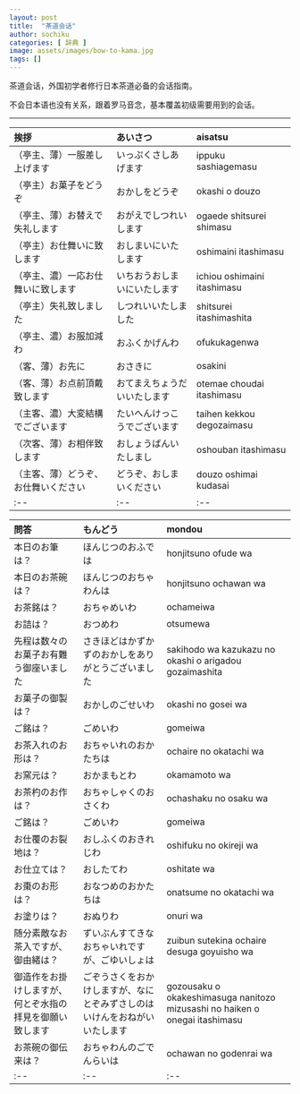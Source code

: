 ```yaml
---
layout: post
title:  "茶道会话"
author: sochiku
categories: [ 辞典 ]
image: assets/images/bow-to-kama.jpg
tags: []
---
```


茶道会话，外国初学者修行日本茶道必备的会话指南。

不会日本语也没有关系，跟着罗马音念，基本覆盖初级需要用到的会话。

----

| 挨拶 | あいさつ | aisatsu |
|:--|:--|:--|
| （亭主、薄）一服差し上げます | いっぷくさしあげます | ippuku sashiagemasu |
| （亭主）お菓子をどうぞ | おかしをどうぞ | okashi o douzo |
| （亭主、薄）お替えで失礼します | おがえでしつれいします | ogaede shitsurei shimasu |
| （亭主）お仕舞いに致します | おしまいにいたします | oshimaini itashimasu |
| （亭主、濃）一応お仕舞いに致します  | いちおうおしまいにいたします  | ichiou oshimaini itashimasu  |
| （亭主）失礼致しました | しつれいいたしました | shitsurei itashimashita |
| （亭主、濃）お服加減わ | おふくかげんわ | ofukukagenwa |
| （客、薄）お先に | おさきに | osakini |
| （客、薄）お点前頂戴致します | おてまえちょうだいいたします | otemae choudai itashimasu |
| （主客、濃）大変結構でございます | たいへんけっこうでございます | taihen kekkou degozaimasu |
| （次客、薄）お相伴致します | おしょうばんいたしまし | oshouban itashimasu |
| （主客、薄）どうぞ、お仕舞いください | どうぞ、おしまいください | douzo oshimai kudasai |
|:--|:--|:--|


| 問答 | もんどう | mondou |
|:--|:--|:--|
| 本日のお筆は？ | ほんじつのおふでは | honjitsuno ofude wa |
| 本日のお茶碗は？ | ほんじつのおちゃわんは | honjitsuno ochawan wa |
| お茶銘は？ | おちゃめいわ | ochameiwa |
| お詰は？ | おつめわ | otsumewa |
| 先程は数々のお菓子お有難う御座いました  | さきほどはかずかずのおかしをありがとうございました  | sakihodo wa kazukazu no okashi o arigadou gozaimashita  |
| お菓子の御製は？ | おかしのごせいわ | okashi no gosei wa |
| ご銘は？ | ごめいわ | gomeiwa |
| お茶入れのお形は？ | おちゃいれのおかたちは | ochaire no okatachi wa |
| お窯元は？ | おかまもとわ | okamamoto wa |
| お茶杓のお作は？ | おちゃしゃくのおさくわ | ochashaku no osaku wa |
| ご銘は？ | ごめいわ | gomeiwa |
| お仕覆のお裂地は？ | おしふくのおきれじわ | oshifuku no okireji wa |
| お仕立ては？ | おしたてわ | oshitate wa |
| お棗のお形は？ | おなつめのおかたちは | onatsume no okatachi wa |
| お塗りは？ | おぬりわ | onuri wa |
| 随分素敵なお茶入ですが、御由緒は？  | ずいぶんすてきなおちゃいれですが、ごゆいしょは  | zuibun sutekina ochaire desuga goyuisho wa  |
| 御造作をお掛けしますが、何とぞ水指の拝見を御願い致します  | ごぞうさくをおかけしますが、なにとぞみずさしのはいけんをおねがいいたします  | gozousaku o okakeshimasuga nanitozo mizusashi no haiken o onegai itashimasu  |
| お茶碗の御伝来は？  | おちゃわんのごでんらいは  | ochawan no godenrai wa  |
|:--|:--|:--|
